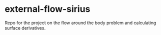 # external-flow-sirius
Repo for the project on the flow around the body problem and calculating surface derivatives.

